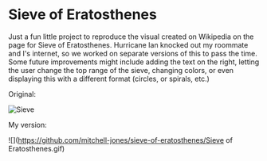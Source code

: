 # Sieve of Eratosthenes
Just a fun little project to reproduce the visual created on Wikipedia on the page for Sieve of Eratosthenes. Hurricane Ian knocked out my roommate and I's internet, so we worked on separate versions of this to pass the time. 
Some future improvements might include adding the text on the right, letting the user change the top range of the sieve, changing colors, or even displaying this with a different format (circles, or spirals, etc.)

Original:


![Sieve](https://upload.wikimedia.org/wikipedia/commons/b/b9/Sieve_of_Eratosthenes_animation.gif)

My version:


![](https://github.com/mitchell-jones/sieve-of-eratosthenes/Sieve of Eratosthenes.gif)
